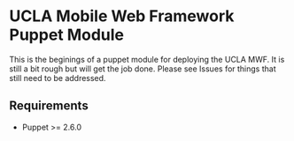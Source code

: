 # UCLA Mobile Web Framework Puppet Module

This is the beginings of a puppet module for deploying the UCLA MWF. It is still a bit rough but will get the job done. Please see Issues for things that still need to be addressed.

## Requirements
- Puppet >= 2.6.0
